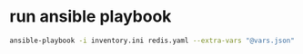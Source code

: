# run ansible playbook
```bash
ansible-playbook -i inventory.ini redis.yaml --extra-vars "@vars.json"
```